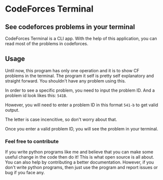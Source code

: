 # CodeForces Terminal
## See codeforces problems in your terminal


CodeForces Terminal is a CLI app. With the help of this application, you can read most of the problems in codeforces.

## Usage
Until now, this program has only one operation and it is to show CF problems in the terminal. The program it self is pretty self explanatory and straight forward. You shouldn't have any problem using this.

In order to see a specific problem, you need to input the problem ID. 
And a problem id look likes this: ```541B```.

However, you will need to enter a problem ID in this format `541-b` to get valid output.

The letter is case incencitive, so don't worry about that.

Once you enter a valid problem ID, you will see the problem in your terminal.

### Feel free to contribute 
If you write python programs like me and believe that you can make some useful change in the code then do it! This is what open source is all about. You can also help by contributing a better documentation.
However, if you don't write python programs, then just use the program and report issues or bug if you face any.